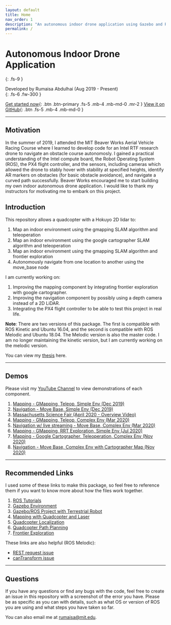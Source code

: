 ```yaml
---
layout: default
title: Home
nav_order: 1
description: "An autonomous indoor drone application using Gazebo and ROS"
permalink: /
---
```


# Autonomous Indoor Drone Application
{: .fs-9 }

Developed by Rumaisa Abdulhai (Aug 2019 - Present)<br>
{: .fs-6 .fw-300 }

[Get started now](/quad_sim/installation.html){: .btn .btn-primary .fs-5 .mb-4 .mb-md-0 .mr-2 } [View it on GitHub](https://github.com/rumaisaabdulhai/quad_sim){: .btn .fs-5 .mb-4 .mb-md-0 }

---

## Motivation

In the summer of 2019, I attended the MIT Beaver Works Aerial Vehicle Racing Course where I learned to develop code for an Intel RTF research drone to navigate an obstacle course autonomosly. I gained a practical understanding of the Intel compute board, the Robot Operating System (ROS), the PX4 flight controller, and the sensors, including cameras which allowed the drone to stably hover with stability at specified heights, identify AR markers on obstacles (for basic obstacle avoidance), and navigate a curved path successfully. Beaver Works encouraged me to start building my own indoor autonomous drone application. I would like to thank my instructors for motivating me to embark on this project.

## Introduction

This repository allows a quadcopter with a Hokuyo 2D lidar to:

1. Map an indoor environment using the gmapping SLAM algorithm and teleoperation
2. Map an indoor environment using the google cartographer SLAM algorithm and teleoperation
3. Map an indoor environment using the gmapping SLAM algorithm and frontier exploration
4. Autonomously navigate from one location to another using the move_base node

I am currently working on:

1. Improving the mapping component by integrating frontier exploration with google cartographer.
2. Improving the navigation component by possibly using a depth camera instead of a 2D LiDAR.
3. Integrating the PX4 flight controller to be able to test this project in real life.

**Note**: There are two versions of this package. The first is compatible with ROS Kinetic and Ubuntu 16.04, and the second is compatible with ROS Melodic and Ubuntu 18.04. The Melodic version is also the master code. I am no longer maintaining the kinetic version, but I am currently working on the melodic version.

You can view my [thesis](http://users.wpi.edu/~rabdulhai/docs/Thesis.pdf) here.

---

## Demos

Please visit my [YouTube Channel](https://www.youtube.com/channel/UCfvje9FSd2gTdbsGxQ2Hmqg) to view demonstrations of each component.

1. [Mapping - GMapping, Teleop, Simple Env (Dec 2019)](https://youtu.be/1V5ocwOdLMg)
2. [Navigation - Move Base, Simple Env (Dec 2019)](https://youtu.be/QdkYYYw5Tec)
3. [Massachusetts Science Fair (April 2020 - Overview Video)]()
4. [Mapping - GMapping, Teleop, Complex Env (Mar 2020)](https://youtu.be/-c8N1ncmt2Q)
5. [Navigation w/ live streaming - Move Base, Complex Env (Mar 2020)](https://youtu.be/JbNfKr267cY)
6. [Mapping - GMapping, RRT Exploration, Simple Env (Jul 2020)](https://youtu.be/SNdfzReCWJQ)
7. [Mapping - Google Cartographer, Teleoperation, Complex Env (Nov 2020)](https://youtu.be/KcQ23XDVEuY)
8. [Navigation - Move Base, Complex Env with Cartographer Map (Nov 2020)](https://youtu.be/saH9n_xpQXI)

---

## Recommended Links

I used some of these links to make this package, so feel free to reference them if you want to know more about how the files work together.

1. [ROS Tutorials](http://wiki.ros.org/ROS/Tutorials)
2. [Gazebo Environment](http://gazebosim.org/tutorials?tut=model_editor)
3. [Gazebo/ROS Project with Terrestrial Robot](http://moorerobots.com/blog)
4. [Mapping with Quadcopter and Laser](https://youtu.be/dND4oCMqmRs)
5. [Quadcopter Localization](https://youtu.be/n6RjVbh3Vgc)
6. [Quadcopter Path Planning](https://youtu.be/JZqVPgu0KIw)
7. [Frontier Exploration](http://wiki.ros.org/rrt_exploration/Tutorials)

These links are also helpful (ROS Melodic):

- [REST request issue](https://github.com/ros-industrial/universal_robot/issues/412)
- [canTransform issue](https://github.com/ros-planning/navigation/issues/794)

---

## Questions

If you have any questions or find any bugs with the code, feel free to create an issue in this repository with a screenshot of the error you have. Please be as specific as you can with details, such as what OS or version of ROS you are using and what steps you have taken so far.

You can also email me at [rumaisa@mit.edu](mailto:rumaisa@mit.edu).